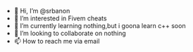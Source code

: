 - 👋 Hi, I’m @srbanon
- 👀 I’m interested in Fivem cheats
- 🌱 I’m currently learning nothing,but i goona learn c++ soon
- 💞️ I’m looking to collaborate on nothing
- 📫 How to reach me via email 

<!---
srbanon/srbanon is a ✨ special ✨ repository because its `README.md` (this file) appears on your GitHub profile.
You can click the Preview link to take a look at your changes.
--->
